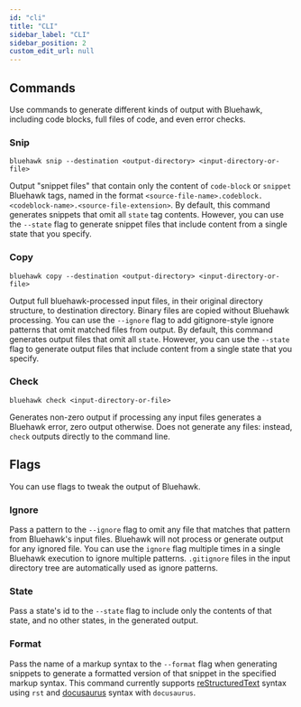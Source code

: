 ```yaml
---
id: "cli"
title: "CLI"
sidebar_label: "CLI"
sidebar_position: 2
custom_edit_url: null
---
```


## Commands

Use commands to generate different kinds of output with Bluehawk, including
code blocks, full files of code, and even error checks.

### Snip

```
bluehawk snip --destination <output-directory> <input-directory-or-file>
```

Output "snippet files" that contain only the content of `code-block` or
`snippet` Bluehawk tags, named in the format
`<source-file-name>.codeblock.<codeblock-name>.<source-file-extension>`.
By default, this command generates snippets
that omit all `state` tag contents. However,
you can use the `--state` flag to generate snippet files that include
content from a single state that you specify.

### Copy

```
bluehawk copy --destination <output-directory> <input-directory-or-file>
```

Output full bluehawk-processed input files, in their original directory
structure, to destination directory. Binary files are copied without
Bluehawk processing. You can use the `--ignore` flag to add gitignore-style
ignore patterns that omit matched files from output.
By default, this command generates output files that omit all `state`.
However, you can use the `--state` flag to generate output files that
include content from a single state that you specify.

### Check

```
bluehawk check <input-directory-or-file>
```

Generates non-zero output if processing any input files generates a Bluehawk
error, zero output otherwise. Does not generate any files: instead, `check`
outputs directly to the command line.

## Flags

You can use flags to tweak the output of Bluehawk.

### Ignore

Pass a pattern to the `--ignore` flag to omit any file that matches that
pattern from Bluehawk's input files. Bluehawk will not process or generate
output for any ignored file. You can use the `ignore` flag multiple times
in a single Bluehawk execution to ignore multiple patterns. `.gitignore` files
in the input directory tree are automatically used as ignore patterns.

### State

Pass a state's id to the `--state` flag to include only the contents of that
state, and no other states, in the generated output.

### Format

Pass the name of a markup syntax to the `--format` flag when generating snippets
to generate a formatted version of that snippet in the specified markup syntax.
This command currently supports
[reStructuredText](https://en.wikipedia.org/wiki/ReStructuredText) syntax using
`rst` and [docusaurus](https://docusaurus.io/docs/markdown-features/code-blocks#highlighting-with-comments)
syntax with `docusaurus`.
